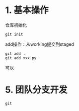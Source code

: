 # 1. 基本操作
仓库初始化
```
git init
```
add操作：从working提交到staged
```
git add .
git add xxx.py
```
可以
# 5. 团队分支开发
```
git 
```